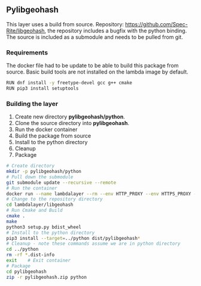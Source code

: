 ## Pylibgeohash

This layer uses a build from source.
Repository: https://github.com/Spec-Rite/libgeohash, the repository includes a bugfix with the python binding. The source is included as a submodule and needs to be pulled from git.

### Requirements

The docker file had to be update to be able to build this package from source. Basic build tools are not installed on the lambda image by default.

``` bash
RUN dnf install -y freetype-devel gcc g++ cmake
RUN pip3 install setuptools
```

### Building the layer

1. Create new directory **pylibgeohash/python**.
2. Clone the source directory into **pylibgeohash**.
3. Run the docker container
4. Build the package from source
5. Install to the python directory
6. Cleanup
7. Package

``` bash
# Create directory
mkdir -p pylibgeohash/python
# Pull down the submodule
git submodule update --recursive --remote
# Run the container
docker run --name lambdalayer --rm --env HTTP_PROXY --env HTTPS_PROXY --env NO_PROXY --mount type=bind,source="$(pwd)"/pylibgeohash,target=/var/task/lambdalayer -it aws-lambda-python3.19:local bash
# Change to the repository directory
cd lambdalayer/libgeohash
# Run Cmake and Build
cmake .
make
python3 setup.py bdist_wheel
# Install to the python directory
pip3 install --target=../python dist/pylibgeohash*
# Cleanup - note these commands assume we are in python directory
cd ../python
rm -rf *.dist-info
exit	# Exit container
# Package
cd pylibgeohash
zip -r pylibgeohash.zip python
```
